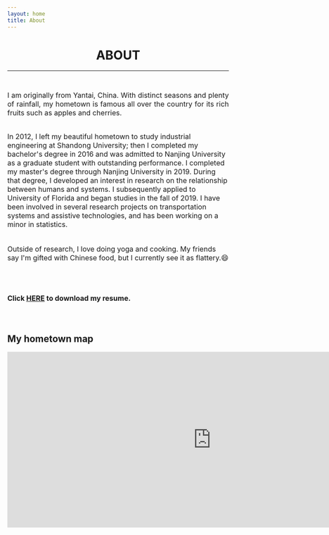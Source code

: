 ```yaml
---
layout: home
title: About
---
```


<h1 align="center">ABOUT</h1>
<!-- <div align='center'><font size='60'>Projects</font></div> -->

<!-- <div style="float:left;">Address: 401 Weil Hall, P.O. Box 116595, Gainesville, FL 32611</div>
<div style="float:right;">Email: liu.yunmei@ufl.edu</div> -->
---

<br/>
<!-- <iframe align='right' src="https://www.google.com/maps/embed?pb=!1m18!1m12!1m3!1d1917.0507049510024!2d-82.3480863788821!3d29.64777818694413!2m3!1f0!2f0!3f0!3m2!1i1024!2i768!4f13.1!3m3!1m2!1s0x88e8a3777075ec3b%3A0x789ebe902c24eba4!2z5bel5a2m6Zmi!5e0!3m2!1szh-CN!2sus!4v1659466177127!5m2!1szh-CN!2sus" height="300" style="border:0;" allowfullscreen="" loading="lazy" referrerpolicy="no-referrer-when-downgrade"></iframe> -->

<style>
img  {
  float: right;
  margin-left: 20px;
}
</style>


<!-- <h1 align="center">ABOUT</h1> -->
 <p style="text-align:justify; text-justify:inter-ideograph;">
<font size=3>
I am originally from Yantai, China. With distinct seasons and plenty of rainfall, my hometown is famous all over the country for its rich fruits such as apples and cherries. <br/><br/>
    
In 2012, I left my beautiful hometown to study industrial engineering at Shandong University; then I completed my bachelor's degree in 2016 and was admitted to Nanjing University as a graduate student with outstanding performance. I completed my master's degree through Nanjing University in 2019. During that degree, I developed an interest in research on the relationship between humans and systems. I subsequently applied to University of Florida and began studies in the fall of 2019. I have been involved in several research projects on transportation systems and assistive technologies, and has been working on a minor in statistics. <br/><br/>

<p>Outside of research, I love doing yoga and cooking. My friends say I'm gifted with Chinese food, but I currently see it as flattery.&#128516;</p>

<br/><br/>
           
<b>Click <a href="/assets/images/banners/Update_CV_YL_1115.pdf" download="cv.pdf">HERE</a> to download my resume.</b><br/><br/><br/>
</font>
<h2 align="left">My hometown map</h2>
<!-- <img height='450' align="right" src="assets/images/banners/map.png"/>
 <p style="text-align:justify; text-justify:inter-ideograph;">
 </p> -->
 <iframe align='center' src="https://www.google.com/maps/embed?pb=!1m18!1m12!1m3!1d232810.75803524477!2d121.22286534798666!3d37.46605526992239!2m3!1f0!2f0!3f0!3m2!1i1024!2i768!4f13.1!3m3!1m2!1s0x35906384d74b95c5%3A0x4ec649d60d6074d5!2sYantai%2C%20Shandong%2C%20China!5e0!3m2!1sen!2sus!4v1662313195864!5m2!1sen!2sus" width="925" height="400" style="border:0;" allowfullscreen="" loading="lazy" referrerpolicy="no-referrer-when-downgrade"></iframe>










